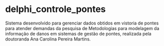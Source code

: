 # delphi_controle_pontes
Sistema desenvolvido para gerenciar dados obtidos em vistoria de pontes para atender demandas da pesquisa de Metodologias para modelagem da informação de danos em sistemas de gestão de pontes, realizada pela doutoranda Ana Carolina Pereira Martins.